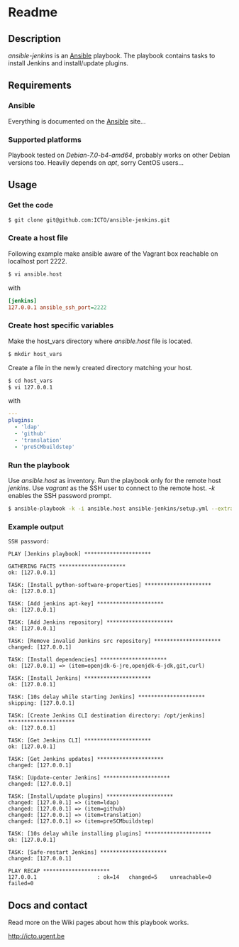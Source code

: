 # Readme

## Description

*ansible-jenkins* is an [Ansible](http://ansible.cc) playbook.
The playbook contains tasks to install Jenkins and install/update plugins.

## Requirements

### Ansible

Everything is documented on the [Ansible](http://ansible.cc/docs/gettingstarted.html) site...

### Supported platforms

Playbook tested on *Debian-7.0-b4-amd64*, probably works on other Debian versions too. Heavily depends on *apt*, sorry CentOS users...

## Usage

### Get the code

```bash
$ git clone git@github.com:ICTO/ansible-jenkins.git
```

### Create a host file

Following example make ansible aware of the Vagrant box reachable on localhost port 2222.

```bash
$ vi ansible.host
```

with

```ini
[jenkins]
127.0.0.1 ansible_ssh_port=2222
```

### Create host specific variables

Make the host_vars directory where *ansible.host* file is located.

```bash
$ mkdir host_vars
```

Create a file in the newly created directory matching your host.

```bash
$ cd host_vars
$ vi 127.0.0.1
```

with

```yaml
---
plugins:
  - 'ldap'
  - 'github'
  - 'translation'
  - 'preSCMbuildstep'
```

### Run the playbook

Use *ansible.host* as inventory. Run the playbook only for the remote host *jenkins*. Use *vagrant* as the SSH user to connect to the remote host. *-k* enables the SSH password prompt.

```bash
$ ansible-playbook -k -i ansible.host ansible-jenkins/setup.yml --extra-vars="user=vagrant"
```

### Example output

```
SSH password: 

PLAY [Jenkins playbook] ********************* 

GATHERING FACTS ********************* 
ok: [127.0.0.1]

TASK: [Install python-software-properties] ********************* 
ok: [127.0.0.1]

TASK: [Add jenkins apt-key] ********************* 
ok: [127.0.0.1]

TASK: [Add Jenkins repository] ********************* 
ok: [127.0.0.1]

TASK: [Remove invalid Jenkins src repository] ********************* 
changed: [127.0.0.1]

TASK: [Install dependencies] ********************* 
ok: [127.0.0.1] => (item=openjdk-6-jre,openjdk-6-jdk,git,curl)

TASK: [Install Jenkins] ********************* 
ok: [127.0.0.1]

TASK: [10s delay while starting Jenkins] ********************* 
skipping: [127.0.0.1]

TASK: [Create Jenkins CLI destination directory: /opt/jenkins] ********************* 
ok: [127.0.0.1]

TASK: [Get Jenkins CLI] ********************* 
ok: [127.0.0.1]

TASK: [Get Jenkins updates] ********************* 
changed: [127.0.0.1]

TASK: [Update-center Jenkins] ********************* 
changed: [127.0.0.1]

TASK: [Install/update plugins] ********************* 
changed: [127.0.0.1] => (item=ldap)
changed: [127.0.0.1] => (item=github)
changed: [127.0.0.1] => (item=translation)
changed: [127.0.0.1] => (item=preSCMbuildstep)

TASK: [10s delay while installing plugins] ********************* 
ok: [127.0.0.1]

TASK: [Safe-restart Jenkins] ********************* 
changed: [127.0.0.1]

PLAY RECAP ********************* 
127.0.0.1                   : ok=14   changed=5    unreachable=0    failed=0    
```

## Docs and contact

Read more on the Wiki pages about how this playbook works.

http://icto.ugent.be